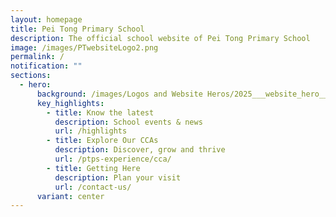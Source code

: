 ```yaml
---
layout: homepage
title: Pei Tong Primary School
description: The official school website of Pei Tong Primary School
image: /images/PTwebsiteLogo2.png
permalink: /
notification: ""
sections:
  - hero:
      background: /images/Logos and Website Heros/2025___website_hero___1_.gif
      key_highlights:
        - title: Know the latest
          description: School events & news
          url: /highlights
        - title: Explore Our CCAs
          description: Discover, grow and thrive
          url: /ptps-experience/cca/
        - title: Getting Here
          description: Plan your visit
          url: /contact-us/
      variant: center
---
```


